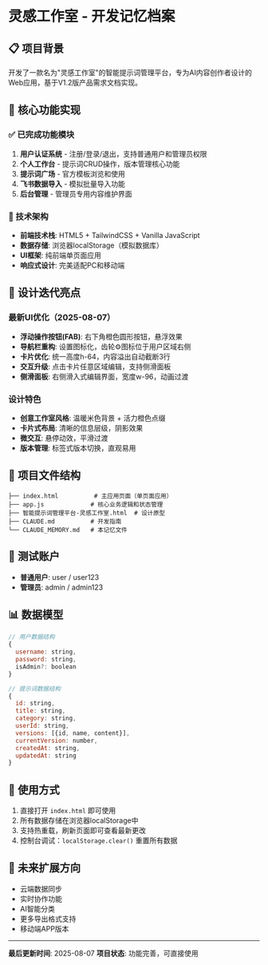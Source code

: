 # 灵感工作室 - 开发记忆档案

## 📋 项目背景
开发了一款名为"灵感工作室"的智能提示词管理平台，专为AI内容创作者设计的Web应用，基于V1.2版产品需求文档实现。

## 🎯 核心功能实现

### ✅ 已完成功能模块
1. **用户认证系统** - 注册/登录/退出，支持普通用户和管理员权限
2. **个人工作台** - 提示词CRUD操作，版本管理核心功能
3. **提示词广场** - 官方模板浏览和使用
4. **飞书数据导入** - 模拟批量导入功能
5. **后台管理** - 管理员专用内容维护界面

### 🔧 技术架构
- **前端技术栈**: HTML5 + TailwindCSS + Vanilla JavaScript
- **数据存储**: 浏览器localStorage（模拟数据库）
- **UI框架**: 纯前端单页面应用
- **响应式设计**: 完美适配PC和移动端

## 🎨 设计迭代亮点

### 最新UI优化（2025-08-07）
- **浮动操作按钮(FAB)**: 右下角橙色圆形按钮，悬浮效果
- **导航栏重构**: 设置图标化，齿轮⚙️图标位于用户区域右侧
- **卡片优化**: 统一高度h-64，内容溢出自动截断3行
- **交互升级**: 点击卡片任意区域编辑，支持侧滑面板
- **侧滑面板**: 右侧滑入式编辑界面，宽度w-96，动画过渡

### 设计特色
- **创意工作室风格**: 温暖米色背景 + 活力橙色点缀
- **卡片式布局**: 清晰的信息层级，阴影效果
- **微交互**: 悬停动效，平滑过渡
- **版本管理**: 标签式版本切换，直观易用

## 📁 项目文件结构
```
├── index.html          # 主应用页面（单页面应用）
├── app.js             # 核心业务逻辑和状态管理
├── 智能提示词管理平台-灵感工作室.html  # 设计原型
├── CLAUDE.md          # 开发指南
└── CLAUDE_MEMORY.md   # 本记忆文件
```

## 🔑 测试账户
- **普通用户**: user / user123
- **管理员**: admin / admin123

## 📊 数据模型
```javascript
// 用户数据结构
{
  username: string,
  password: string,
  isAdmin?: boolean
}

// 提示词数据结构
{
  id: string,
  title: string,
  category: string,
  userId: string,
  versions: [{id, name, content}],
  currentVersion: number,
  createdAt: string,
  updatedAt: string
}
```

## 🚀 使用方式
1. 直接打开 `index.html` 即可使用
2. 所有数据存储在浏览器localStorage中
3. 支持热重载，刷新页面即可查看最新更改
4. 控制台调试：`localStorage.clear()` 重置所有数据

## 🔮 未来扩展方向
- 云端数据同步
- 实时协作功能
- AI智能分类
- 更多导出格式支持
- 移动端APP版本

---
**最后更新时间**: 2025-08-07
**项目状态**: 功能完善，可直接使用
